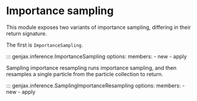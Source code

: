 # Importance sampling

This module exposes two variants of importance sampling, differing in their return signature.

The first is `ImportanceSampling`.

::: genjax.inference.ImportanceSampling
    options:
      members: 
      - new
      - apply

Sampling importance resampling runs importance sampling, and then resamples a single particle from the particle collection to return.

::: genjax.inference.SamplingImportanceResampling
    options:
      members: 
      - new
      - apply
